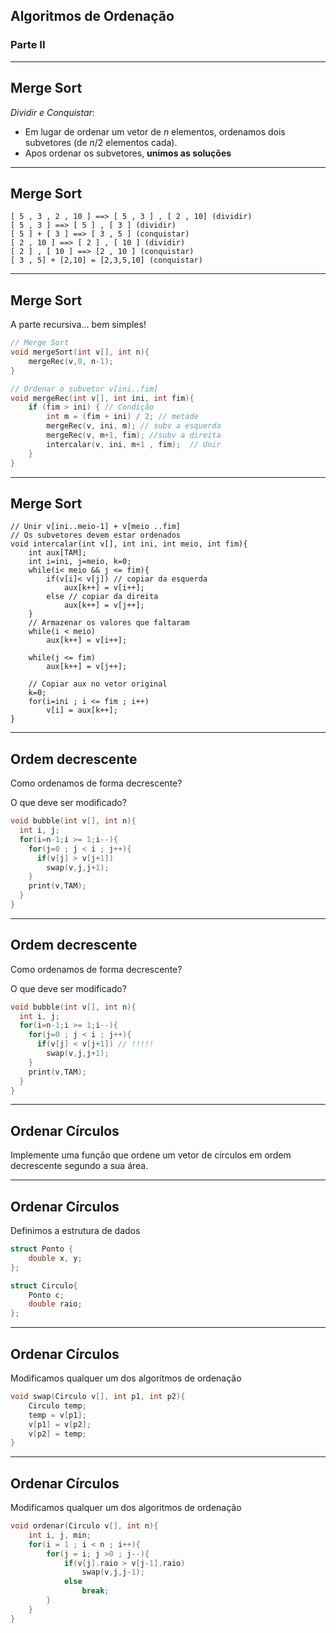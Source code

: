 ## Algoritmos de Ordenação 
### Parte II
---
## Merge Sort

_Dividir e Conquistar_:

- Em lugar de ordenar um vetor de $n$ elementos, ordenamos dois subvetores (de $n/2$ elementos cada). 
- Apos ordenar os subvetores, __unimos as soluções__

---
## Merge Sort
```
[ 5 , 3 , 2 , 10 ] ==> [ 5 , 3 ] , [ 2 , 10] (dividir)
[ 5 , 3 ] ==> [ 5 ] , [ 3 ] (dividir)
[ 5 ] + [ 3 ] ==> [ 3 , 5 ] (conquistar)
[ 2 , 10 ] ==> [ 2 ] , [ 10 ] (dividir)
[ 2 ] , [ 10 ] ==> [2 , 10 ] (conquistar)
[ 3 , 5] + [2,10] = [2,3,5,10] (conquistar)
```
---
## Merge Sort
A parte recursiva... bem simples!
```cpp
// Merge Sort
void mergeSort(int v[], int n){
    mergeRec(v,0, n-1);
}

// Ordenar o subvetor v[ini..fim]
void mergeRec(int v[], int ini, int fim){
    if (fim > ini) { // Condição
        int m = (fim + ini) / 2; // metade  
        mergeRec(v, ini, m); // subv a esquerda 
        mergeRec(v, m+1, fim); //subv a direita
        intercalar(v, ini, m+1 , fim);  // Unir
    }
} 
```
---
## Merge Sort
```
// Unir v[ini..meio-1] + v[meio ..fim]
// Os subvetores devem estar ordenados
void intercalar(int v[], int ini, int meio, int fim){
    int aux[TAM];
    int i=ini, j=meio, k=0;
    while(i< meio && j <= fim){
        if(v[i]< v[j]) // copiar da esquerda
            aux[k++] = v[i++];
        else // copiar da direita
            aux[k++] = v[j++];
    }
    // Armazenar os valores que faltaram
    while(i < meio) 
        aux[k++] = v[i++];

    while(j <= fim) 
        aux[k++] = v[j++];

    // Copiar aux no vetor original
    k=0;
    for(i=ini ; i <= fim ; i++) 
        v[i] = aux[k++];
}
```
---
## Ordem decrescente

Como ordenamos de forma decrescente?

O que deve ser modificado? 

```cpp
void bubble(int v[], int n){
  int i, j;
  for(i=n-1;i >= 1;i--){
    for(j=0 ; j < i ; j++){
      if(v[j] > v[j+1])
        swap(v,j,j+1);
    }
    print(v,TAM);
  }
}
```
---
## Ordem decrescente

Como ordenamos de forma decrescente?

O que deve ser modificado? 

```cpp
void bubble(int v[], int n){
  int i, j;
  for(i=n-1;i >= 1;i--){
    for(j=0 ; j < i ; j++){
      if(v[j] < v[j+1]) // !!!!!
        swap(v,j,j+1);
    }
    print(v,TAM);
  }
}
```

---
## Ordenar Círculos
Implemente uma função que ordene um vetor de círculos em ordem decrescente
segundo a sua área.

---
## Ordenar Círculos

Definimos a estrutura de dados

```cpp
struct Ponto {
    double x, y;
};

struct Circulo{
    Ponto c;
    double raio;
};
```
---
## Ordenar Círculos
Modificamos qualquer um dos algoritmos de ordenação

```cpp
void swap(Circulo v[], int p1, int p2){
    Circulo temp;
    temp = v[p1];
    v[p1] = v[p2];
    v[p2] = temp;
}
```
---
## Ordenar Círculos
Modificamos qualquer um dos algoritmos de ordenação

```cpp
void ordenar(Circulo v[], int n){
    int i, j, min;
    for(i = 1 ; i < n ; i++){
        for(j = i; j >0 ; j--){
            if(v[j].raio > v[j-1].raio)
                swap(v,j,j-1);
            else 
                break;
        }
    }
}
```


